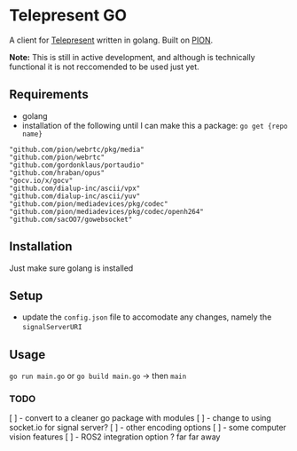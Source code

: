 # Telepresent GO

A client for [Telepresent](https://www.github.com/mattanimation/Telepresent) written in golang. Built on [PION](https://pion.ly).

**Note:** This is still in active development, and although is technically functional it is not reccomended to be used just yet.


## Requirements
* golang
* installation of the following until I can make this a package:
`go get {repo name}`
```
"github.com/pion/webrtc/pkg/media"
"github.com/pion/webrtc"
"github.com/gordonklaus/portaudio"
"github.com/hraban/opus"
"gocv.io/x/gocv"
"github.com/dialup-inc/ascii/vpx"
"github.com/dialup-inc/ascii/yuv"
"github.com/pion/mediadevices/pkg/codec"
"github.com/pion/mediadevices/pkg/codec/openh264"
"github.com/sacOO7/gowebsocket"
```

## Installation
Just make sure golang is installed

## Setup
* update the `config.json` file to accomodate any changes, namely the `signalServerURI`

## Usage
`go run main.go` or `go build main.go` -> then `main`


### TODO
[ ] - convert to a cleaner go package with modules
[ ] - change to using socket.io for signal server?
[ ] - other encoding options
[ ] - some computer vision features
[ ] - ROS2 integration option ? far far away
